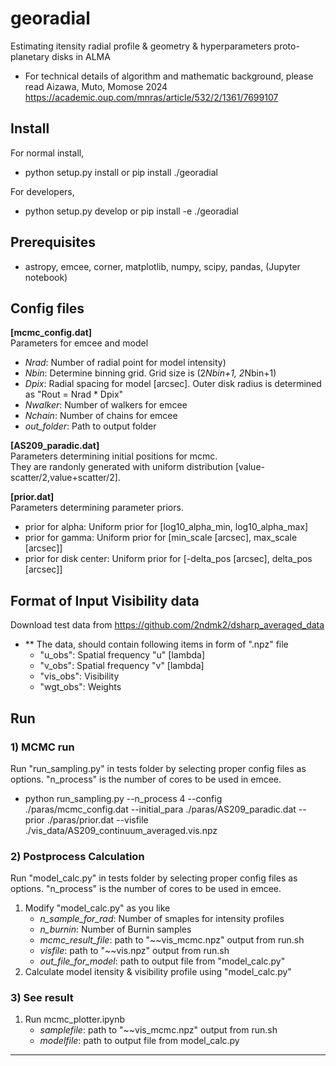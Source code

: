 # georadial
Estimating itensity radial profile & geometry & hyperparameters proto-planetary disks in ALMA  
- For technical details of algorithm and mathematic background, please read Aizawa, Muto, Momose 2024  
https://academic.oup.com/mnras/article/532/2/1361/7699107

## Install 
For normal install, 
* python setup.py install or pip install ./georadial

For developers, 
* python setup.py develop or pip install -e ./georadial
    
## Prerequisites
- astropy, emcee, corner, matplotlib, numpy, scipy, pandas, (Jupyter notebook)


## Config files
**[mcmc_config.dat]**  
Parameters for emcee and model  

- *Nrad*: Number of radial point for model intensity)  
- *Nbin*: Determine binning grid. Grid size is (2*Nbin+1, 2*Nbin+1)  
- *Dpix*: Radial spacing for model [arcsec]. Outer disk radius is determined as "Rout = Nrad * Dpix"  
- *Nwalker*: Number of walkers for emcee
- *Nchain*: Number of chains for emcee 
- *out_folder*: Path to output folder  

**[AS209_paradic.dat]**  
Parameters determining initial positions for mcmc.  
They are randonly generated with uniform distribution [value-scatter/2,value+scatter/2].  

**[prior.dat]**  
Parameters determining parameter priors.  
- prior for alpha: Uniform prior for [log10_alpha_min, log10_alpha_max]  
- prior for gamma: Uniform prior for [min_scale [arcsec], max_scale  [arcsec]]  
- prior for disk center: Uniform prior for [-delta_pos [arcsec], delta_pos  [arcsec]]  

## Format of Input Visibility data
Download test data from https://github.com/2ndmk2/dsharp_averaged_data
   - ** The data, should contain following items  in form of ".npz" file 
       - "u_obs": Spatial frequency "u" [lambda]
       - "v_obs": Spatial frequency "v" [lambda]
       - "vis_obs": Visibility 
       - "wgt_obs": Weights
       

## Run
### 1) MCMC run 
Run "run_sampling.py" in tests folder by selecting proper config files as options. "n_process" is the number of cores to be used in emcee. 
- python run_sampling.py --n_process 4 --config ./paras/mcmc_config.dat --initial_para ./paras/AS209_paradic.dat --prior ./paras/prior.dat --visfile ./vis_data/AS209_continuum_averaged.vis.npz


### 2) Postprocess Calculation
Run "model_calc.py" in tests folder by selecting proper config files as options. "n_process" is the number of cores to be used in emcee. 

1. Modify "model_calc.py" as you like
    - *n_sample_for_rad*: Number of smaples for intensity profiles
    - *n_burnin*: Number of Burnin samples
    - *mcmc_result_file*: path to "~~vis_mcmc.npz" output from run.sh
    - *visfile*: path to "~~vis.npz" output from run.sh
    - *out_file_for_model*: path to output file from "model_calc.py"
2. Calculate model itensity & visibility profile using "model_calc.py"

### 3) See result
1. Run mcmc_plotter.ipynb
   - *samplefile*: path to "~~vis_mcmc.npz" output from run.sh
   - *modelfile*: path to output file from model_calc.py
   
------ 
